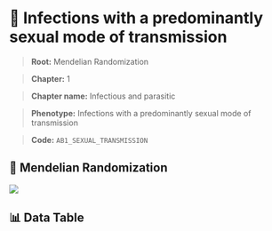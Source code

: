 # 🧪 Infections with a predominantly sexual mode of transmission

> **Root:** Mendelian Randomization

> **Chapter:** 1  

> **Chapter name:** Infectious and parasitic

> **Phenotype:** Infections with a predominantly sexual mode of transmission  

> **Code:** `AB1_SEXUAL_TRANSMISSION`

## 🧬 Mendelian Randomization  

<img src="/MR/Figures/Forward/AB1_SEXUAL_TRANSMISSION.png"/>

## 📊 Data Table

<CsvTableMRF src="/public/MR/Data/Forward/AB1_SEXUAL_TRANSMISSION.csv"/>
